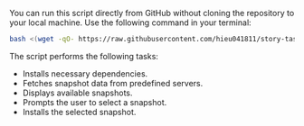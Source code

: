 You can run this script directly from GitHub without cloning the repository to your local machine. Use the following command in your terminal:
```bash
bash <(wget -qO- https://raw.githubusercontent.com/hieu041811/story-tasks/main/task2.sh)
```
The script performs the following tasks:

- Installs necessary dependencies.
- Fetches snapshot data from predefined servers.
- Displays available snapshots.
- Prompts the user to select a snapshot.
- Installs the selected snapshot.
